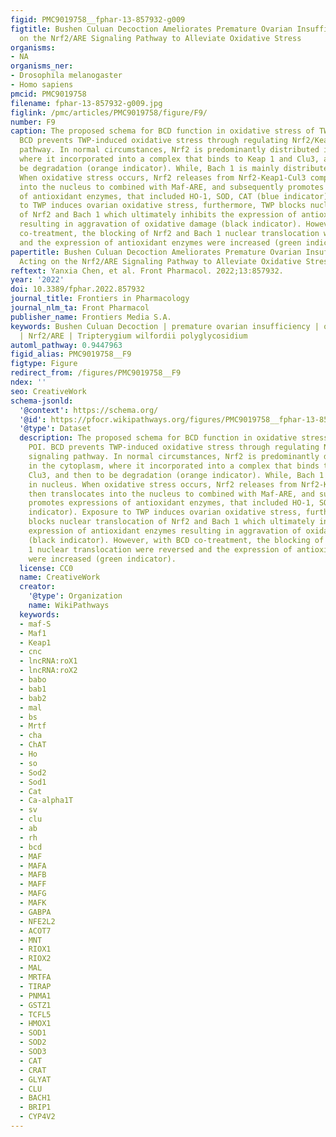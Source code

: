 ```yaml
---
figid: PMC9019758__fphar-13-857932-g009
figtitle: Bushen Culuan Decoction Ameliorates Premature Ovarian Insufficiency by Acting
  on the Nrf2/ARE Signaling Pathway to Alleviate Oxidative Stress
organisms:
- NA
organisms_ner:
- Drosophila melanogaster
- Homo sapiens
pmcid: PMC9019758
filename: fphar-13-857932-g009.jpg
figlink: /pmc/articles/PMC9019758/figure/F9/
number: F9
caption: The proposed schema for BCD function in oxidative stress of TWP-induced POI.
  BCD prevents TWP-induced oxidative stress through regulating Nrf2/Keap 1 signaling
  pathway. In normal circumstances, Nrf2 is predominantly distributed in the cytoplasm,
  where it incorporated into a complex that binds to Keap 1 and Clu3, and then to
  be degradation (orange indicator). While, Bach 1 is mainly distributed in nucleus.
  When oxidative stress occurs, Nrf2 releases from Nrf2-Keap1-Cul3 complex, then translocates
  into the nucleus to combined with Maf-ARE, and subsequently promotes expressions
  of antioxidant enzymes, that included HO-1, SOD, CAT (blue indicator). Exposure
  to TWP induces ovarian oxidative stress, furthermore, TWP blocks nuclear translocation
  of Nrf2 and Bach 1 which ultimately inhibits the expression of antioxidant enzymes
  resulting in aggravation of oxidative damage (black indicator). However, with BCD
  co-treatment, the blocking of Nrf2 and Bach 1 nuclear translocation were reversed
  and the expression of antioxidant enzymes were increased (green indicator).
papertitle: Bushen Culuan Decoction Ameliorates Premature Ovarian Insufficiency by
  Acting on the Nrf2/ARE Signaling Pathway to Alleviate Oxidative Stress.
reftext: Yanxia Chen, et al. Front Pharmacol. 2022;13:857932.
year: '2022'
doi: 10.3389/fphar.2022.857932
journal_title: Frontiers in Pharmacology
journal_nlm_ta: Front Pharmacol
publisher_name: Frontiers Media S.A.
keywords: Bushen Culuan Decoction | premature ovarian insufficiency | oxidative stress
  | Nrf2/ARE | Tripterygium wilfordii polyglycosidium
automl_pathway: 0.9447963
figid_alias: PMC9019758__F9
figtype: Figure
redirect_from: /figures/PMC9019758__F9
ndex: ''
seo: CreativeWork
schema-jsonld:
  '@context': https://schema.org/
  '@id': https://pfocr.wikipathways.org/figures/PMC9019758__fphar-13-857932-g009.html
  '@type': Dataset
  description: The proposed schema for BCD function in oxidative stress of TWP-induced
    POI. BCD prevents TWP-induced oxidative stress through regulating Nrf2/Keap 1
    signaling pathway. In normal circumstances, Nrf2 is predominantly distributed
    in the cytoplasm, where it incorporated into a complex that binds to Keap 1 and
    Clu3, and then to be degradation (orange indicator). While, Bach 1 is mainly distributed
    in nucleus. When oxidative stress occurs, Nrf2 releases from Nrf2-Keap1-Cul3 complex,
    then translocates into the nucleus to combined with Maf-ARE, and subsequently
    promotes expressions of antioxidant enzymes, that included HO-1, SOD, CAT (blue
    indicator). Exposure to TWP induces ovarian oxidative stress, furthermore, TWP
    blocks nuclear translocation of Nrf2 and Bach 1 which ultimately inhibits the
    expression of antioxidant enzymes resulting in aggravation of oxidative damage
    (black indicator). However, with BCD co-treatment, the blocking of Nrf2 and Bach
    1 nuclear translocation were reversed and the expression of antioxidant enzymes
    were increased (green indicator).
  license: CC0
  name: CreativeWork
  creator:
    '@type': Organization
    name: WikiPathways
  keywords:
  - maf-S
  - Maf1
  - Keap1
  - cnc
  - lncRNA:roX1
  - lncRNA:roX2
  - babo
  - bab1
  - bab2
  - mal
  - bs
  - Mrtf
  - cha
  - ChAT
  - Ho
  - so
  - Sod2
  - Sod1
  - Cat
  - Ca-alpha1T
  - sv
  - clu
  - ab
  - rh
  - bcd
  - MAF
  - MAFA
  - MAFB
  - MAFF
  - MAFG
  - MAFK
  - GABPA
  - NFE2L2
  - ACOT7
  - MNT
  - RIOX1
  - RIOX2
  - MAL
  - MRTFA
  - TIRAP
  - PNMA1
  - GSTZ1
  - TCFL5
  - HMOX1
  - SOD1
  - SOD2
  - SOD3
  - CAT
  - CRAT
  - GLYAT
  - CLU
  - BACH1
  - BRIP1
  - CYP4V2
---
```

